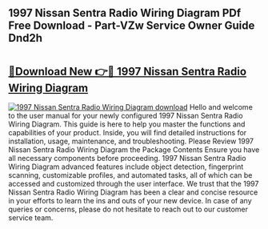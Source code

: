 ## 1997 Nissan Sentra Radio Wiring Diagram PDf Free Download - Part-VZw Service Owner Guide Dnd2h

# <h2><a href="http://dfi9q87.blite.top/?on=1997+Nissan+Sentra+Radio+Wiring+Diagram">🔗Download New 👉🔴 1997 Nissan Sentra Radio Wiring Diagram</a></h2>

[![1997 Nissan Sentra Radio Wiring Diagram download](https://i.imgur.com/lujVjoI.png)](http://dfi9q87.blite.top/?on=1997+Nissan+Sentra+Radio+Wiring+Diagram)
Hello and welcome to the user manual for your newly configured 1997 Nissan Sentra Radio Wiring Diagram. This guide is here to help you master the functions and capabilities of your product. Inside, you will find detailed instructions for installation, usage, maintenance, and troubleshooting. Please Review 1997 Nissan Sentra Radio Wiring Diagram the Package Contents Ensure you have all necessary components before proceeding. 1997 Nissan Sentra Radio Wiring Diagram advanced features include object detection, fingerprint scanning, customizable profiles, and automated tasks, all of which can be accessed and customized through the user interface. We trust that the 1997 Nissan Sentra Radio Wiring Diagram has been a clear and concise resource in your efforts to learn the ins and outs of your new device. In case of any queries or concerns, please do not hesitate to reach out to our customer service team.
